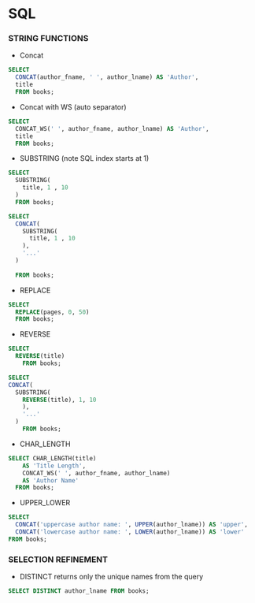 # SQL
### STRING FUNCTIONS
- Concat
```SQL
SELECT 
  CONCAT(author_fname, ' ', author_lname) AS 'Author',
  title 
  FROM books;
```
- Concat with WS (auto separator)
```SQL
SELECT 
  CONCAT_WS(' ', author_fname, author_lname) AS 'Author',
  title
  FROM books;
```
- SUBSTRING (note SQL index starts at 1)
```SQL
SELECT 
  SUBSTRING(
    title, 1 , 10
  )
  FROM books;

SELECT 
  CONCAT(
    SUBSTRING(
      title, 1 , 10
    ),
    '...'
  )
 
  FROM books;
  ```
  - REPLACE
  ``` SQL
  SELECT 
    REPLACE(pages, 0, 50)
    FROM books;
  ```
  - REVERSE 
```SQL
SELECT 
  REVERSE(title) 
    FROM books;

SELECT 
CONCAT(
  SUBSTRING(
    REVERSE(title), 1, 10
    ),
    '...'
  )
    FROM books;
  ```

  - CHAR_LENGTH
```SQL
SELECT CHAR_LENGTH(title)
    AS 'Title Length',
    CONCAT_WS(' ', author_fname, author_lname)
    AS 'Author Name'
  FROM books;
```
- UPPER_LOWER
```SQL
SELECT 
  CONCAT('uppercase author name: ', UPPER(author_lname)) AS 'upper',
  CONCAT('lowercase author name: ', LOWER(author_lname)) AS 'lower'
FROM books;
```
### SELECTION REFINEMENT
- DISTINCT returns only the unique names from the query
```SQL
SELECT DISTINCT author_lname FROM books;
```

